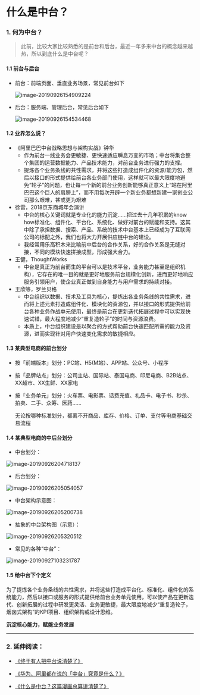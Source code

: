 # 什么是中台？



### 1. 何为中台？

> 此前，比较大家比较熟悉的是前台和后台，最近一年多来中台的概念越来越热，所以到底什么是中台呢？

####  1.1 前台与后台

- 前台：前端页面、垂直业务场景，常见前台如下

  ![image-20190926154909224](https://rivers19-1300325434.cos.ap-beijing.myqcloud.com/2019-09-26-074910.png)

  

- 后台：服务端、管理后台，常见后台如下

  ![image-20190926154534468](https://rivers19-1300325434.cos.ap-beijing.myqcloud.com/2019-09-26-074639.png)

  

#### 1.2 业界怎么说？

- 《阿里巴巴中台战略思想与架构实战》钟华
    - 作为前台一线业务会更敏捷、更快速适应瞬息万变的市场；中台将集合整个集团的运营数据能力、产品技术能力，对前台业务进行强力的支撑。
    - 提炼各个业务条线的共性需求，并将这些打造成组件化的资源/能力包，然后以接口的形式提供给前台各业务部门使用，这样就可以最大限度地避免“轮子”的问题，也让每一个新的前台业务创新能够真正意义上“站在阿里巴巴这个巨人的肩膀上”，而不用每次开辟一个新业务都想新建一家创业公司那么艰难，甚或更为艰难
- 徐雷，2018京东商城年会演讲
    - 中台的核心关键词就是专业化的能力沉淀......把过去十几年积累的know how标准化、组件化、平台化、系统化、做好对前台的赋能和支持。这其中除了承担数据、搜索、产品、系统的技术中台基本上已经成为了互联网公司的标配之外，我们也将大力开展供应链中台的建设。
    - 我经常用乐高积木来比喻前中后台的合作关系，好的合作关系是无缝对接，不同的模块快速拼接成型，形成强大合力。
- 王健，ThoughtWorks
    - 中台是真正为前台而生的平台可以是技术平台，业务能力甚至是组织机构），它存在的唯一目的就是更好地服务前台规模化创新，进而更好地响应服务引领用户，使企业真正做到自身能力与用户需求的持续对接。
- 王欣等，罗兰贝格
    - 中台组织以数据、技术及工具为核心，提炼出各业务条线的共性需求，进而将上述元素打造成组件化、模块化的资源包，并以接口的形式提供给前台各种业务作战单元使用，最终是前台在更新迭代拓展过程中可以实现快速试错，最大程度地减少“重复造轮子”的时间与资源浪费。
    - 本质上，中台组织建设是以聚合的方式帮助前台快速匹配所需的能力及资源，进而实现针对用户快速变化需求的敏捷相应。



#### 1.3 某典型电商的前台划分

- 按「前端版本」划分：PC站、H5(M站）、APP站、公众号、小程序

- 按「品牌站点」划分：公司主站、国际站、泰国电商、印尼电商、B2B站点、XX超市、XX生鲜、XX家电

- 按「业务单元」划分：火车票、电影票、话费充值、礼品卡、电子书、秒杀、拍卖、二手、众筹、医药......

    无论按哪种标准划分，都离不开商品、库存、价格、订单、支付等电商基础交易流程

#### 1.4 某典型电商的中后台划分

- 中台划分：

![image-20190926204718137](https://rivers19-1300325434.cos.ap-beijing.myqcloud.com/2019-09-26-124938.png)



- 后台划分：

![image-20190926205054057](https://rivers19-1300325434.cos.ap-beijing.myqcloud.com/2019-09-26-125054.png)

- 中台架构示意图：

![image-20190926205200738](https://rivers19-1300325434.cos.ap-beijing.myqcloud.com/2019-09-26-125201.png)



- 抽象的中台架构图（示意）：

![image-20190926205320512](https://rivers19-1300325434.cos.ap-beijing.myqcloud.com/2019-09-26-125320.png)

- 常见的各种“中台”：

![image-20190927103231787](https://rivers19-1300325434.cos.ap-beijing.myqcloud.com/2019-09-27-023232.png)



#### 1.5 给中台下个定义

为了提炼各个业务条线的共性需求，并将这些打造成平台化、标准化、组件化的系统能力，然后以接口或服务的形式提供给前台业务单元使用，可以使产品在更新迭代、创新拓展的过程中研发更灵活、业务更敏捷，最大限度地减少“重复造轮子，烟囱式架构”的KPI项目、组织架构或设计思维。

**沉淀核心能力，赋能业务发展**





----

### 2. 延伸阅读：

- [《终于有人把中台说清楚了》](https://mp.weixin.qq.com/s/aHJ9NZGgN8F9MWQIr9AjmA)

- [《华为、阿里都在说的「中台」究竟是什么？》](https://mp.weixin.qq.com/s/ej_jVB2wI5OvQ880mDeeeA)

- [《什么是中台？这篇漫画总算讲清楚了》](https://mp.weixin.qq.com/s/K1Xy40CNPDaAZ3BK79bSOQ)

